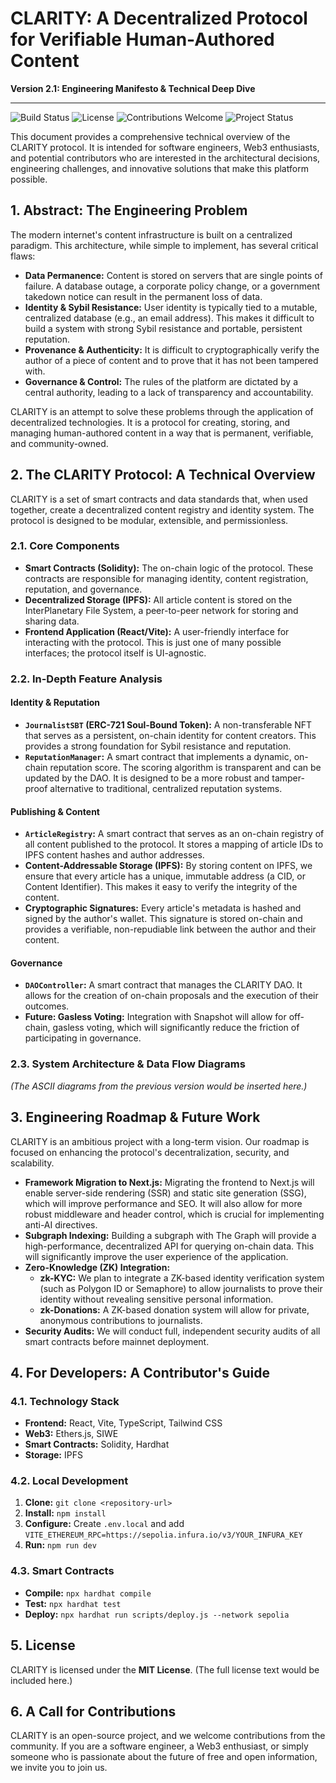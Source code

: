 
# CLARITY: A Decentralized Protocol for Verifiable Human-Authored Content

**Version 2.1: Engineering Manifesto & Technical Deep Dive**

---

![Build Status](https://img.shields.io/badge/build-passing-green) ![License](https://img.shields.io/badge/license-MIT-blue) ![Contributions Welcome](https://img.shields.io/badge/contributions-welcome-brightgreen) ![Project Status](https://img.shields.io/badge/status-functional%20prototype-orange)

This document provides a comprehensive technical overview of the CLARITY protocol. It is intended for software engineers, Web3 enthusiasts, and potential contributors who are interested in the architectural decisions, engineering challenges, and innovative solutions that make this platform possible.

## 1. Abstract: The Engineering Problem

The modern internet's content infrastructure is built on a centralized paradigm. This architecture, while simple to implement, has several critical flaws:

-   **Data Permanence:** Content is stored on servers that are single points of failure. A database outage, a corporate policy change, or a government takedown notice can result in the permanent loss of data.
-   **Identity & Sybil Resistance:** User identity is typically tied to a mutable, centralized database (e.g., an email address). This makes it difficult to build a system with strong Sybil resistance and portable, persistent reputation.
-   **Provenance & Authenticity:** It is difficult to cryptographically verify the author of a piece of content and to prove that it has not been tampered with.
-   **Governance & Control:** The rules of the platform are dictated by a central authority, leading to a lack of transparency and accountability.

CLARITY is an attempt to solve these problems through the application of decentralized technologies. It is a protocol for creating, storing, and managing human-authored content in a way that is permanent, verifiable, and community-owned.

## 2. The CLARITY Protocol: A Technical Overview

CLARITY is a set of smart contracts and data standards that, when used together, create a decentralized content registry and identity system. The protocol is designed to be modular, extensible, and permissionless.

### 2.1. Core Components

-   **Smart Contracts (Solidity):** The on-chain logic of the protocol. These contracts are responsible for managing identity, content registration, reputation, and governance.
-   **Decentralized Storage (IPFS):** All article content is stored on the InterPlanetary File System, a peer-to-peer network for storing and sharing data.
-   **Frontend Application (React/Vite):** A user-friendly interface for interacting with the protocol. This is just one of many possible interfaces; the protocol itself is UI-agnostic.

### 2.2. In-Depth Feature Analysis

#### Identity & Reputation
-   **`JournalistSBT` (ERC-721 Soul-Bound Token):** A non-transferable NFT that serves as a persistent, on-chain identity for content creators. This provides a strong foundation for Sybil resistance and reputation.
-   **`ReputationManager`:** A smart contract that implements a dynamic, on-chain reputation score. The scoring algorithm is transparent and can be updated by the DAO. It is designed to be a more robust and tamper-proof alternative to traditional, centralized reputation systems.

#### Publishing & Content
-   **`ArticleRegistry`:** A smart contract that serves as an on-chain registry of all content published to the protocol. It stores a mapping of article IDs to IPFS content hashes and author addresses.
-   **Content-Addressable Storage (IPFS):** By storing content on IPFS, we ensure that every article has a unique, immutable address (a CID, or Content Identifier). This makes it easy to verify the integrity of the content.
-   **Cryptographic Signatures:** Every article's metadata is hashed and signed by the author's wallet. This signature is stored on-chain and provides a verifiable, non-repudiable link between the author and their content.

#### Governance
-   **`DAOController`:** A smart contract that manages the CLARITY DAO. It allows for the creation of on-chain proposals and the execution of their outcomes.
-   **Future: Gasless Voting:** Integration with Snapshot will allow for off-chain, gasless voting, which will significantly reduce the friction of participating in governance.

### 2.3. System Architecture & Data Flow Diagrams

*(The ASCII diagrams from the previous version would be inserted here.)*

## 3. Engineering Roadmap & Future Work

CLARITY is an ambitious project with a long-term vision. Our roadmap is focused on enhancing the protocol's decentralization, security, and scalability.

-   **Framework Migration to Next.js:** Migrating the frontend to Next.js will enable server-side rendering (SSR) and static site generation (SSG), which will improve performance and SEO. It will also allow for more robust middleware and header control, which is crucial for implementing anti-AI directives.
-   **Subgraph Indexing:** Building a subgraph with The Graph will provide a high-performance, decentralized API for querying on-chain data. This will significantly improve the user experience of the application.
-   **Zero-Knowledge (ZK) Integration:**
    -   **zk-KYC:** We plan to integrate a ZK-based identity verification system (such as Polygon ID or Semaphore) to allow journalists to prove their identity without revealing sensitive personal information.
    -   **zk-Donations:** A ZK-based donation system will allow for private, anonymous contributions to journalists.
-   **Security Audits:** We will conduct full, independent security audits of all smart contracts before mainnet deployment.

## 4. For Developers: A Contributor's Guide

### 4.1. Technology Stack
-   **Frontend:** React, Vite, TypeScript, Tailwind CSS
-   **Web3:** Ethers.js, SIWE
-   **Smart Contracts:** Solidity, Hardhat
-   **Storage:** IPFS

### 4.2. Local Development
1.  **Clone:** `git clone <repository-url>`
2.  **Install:** `npm install`
3.  **Configure:** Create `.env.local` and add `VITE_ETHEREUM_RPC=https://sepolia.infura.io/v3/YOUR_INFURA_KEY`
4.  **Run:** `npm run dev`

### 4.3. Smart Contracts
-   **Compile:** `npx hardhat compile`
-   **Test:** `npx hardhat test`
-   **Deploy:** `npx hardhat run scripts/deploy.js --network sepolia`

## 5. License

CLARITY is licensed under the **MIT License**. (The full license text would be included here.)

## 6. A Call for Contributions

CLARITY is an open-source project, and we welcome contributions from the community. If you are a software engineer, a Web3 enthusiast, or simply someone who is passionate about the future of free and open information, we invite you to join us.
